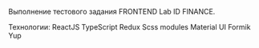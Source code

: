 Выполнение тестового задания FRONTEND Lab ID FINANCE.

Технологии:
ReactJS
TypeScript
Redux
Scss modules
Material UI
Formik
Yup

